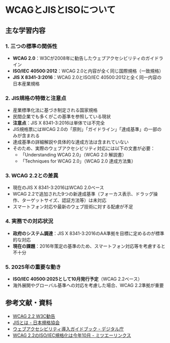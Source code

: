 # WCAGとJISとISOについて

## 主な学習内容

### 1. 三つの標準の関係性
- **WCAG 2.0**：W3Cが2008年に勧告したウェブアクセシビリティのガイドライン
- **ISO/IEC 40500:2012**：WCAG 2.0と内容が全く同じ国際規格（一致規格）
- **JIS X 8341-3:2016**：WCAG 2.0とISO/IEC 40500:2012と全く同一内容の日本産業規格

### 2. JIS規格の特徴と注意点
- 産業標準化法に基づき制定される国家規格
- 民間企業でも多くがこの基準を参照している現状
- **注意点**：JIS X 8341-3:2016は単体では不完全
- JIS規格票にはWCAG 2.0の「原則」「ガイドライン」「達成基準」の一部のみが含まれる
- 達成基準の詳細解説や具体的な達成方法は含まれていない
- そのため、実際のウェブアクセシビリティ対応には以下の文書が必要：
  - 「Understanding WCAG 2.0」（WCAG 2.0 解説書）
  - 「Techniques for WCAG 2.0」（WCAG 2.0 達成方法集）

### 3. WCAG 2.2との差異
- 現在のJIS X 8341-3:2016はWCAG 2.0ベース
- WCAG 2.2で追加された9つの新達成基準（フォーカス表示、ドラッグ操作、ターゲットサイズ、認証方法等）は未対応
- スマートフォン対応や最新のウェブ技術に対する配慮が不足

### 4. 実務での対応状況
- **政府のシステム調達**：JIS X 8341-3:2016のAA準拠を目標に定めるのが標準的な対応
- **現在の課題**：2016年策定の基準のため、スマートフォン対応等を考慮すると不十分

### 5. 2025年の重要な動き
- **ISO/IEC 40500:2025として10月発行予定**（WCAG 2.2ベース）
- 海外展開やグローバル基準への対応を考慮した場合、WCAG 2.2準拠が重要

## 参考文献・資料
- [WCAG 2.2 W3C勧告](https://www.w3.org/TR/WCAG22/)
- [JISとは - 日本規格協会](https://webdesk.jsa.or.jp/common/W10K0500/index/dev/glossary_4/)
- [ウェブアクセシビリティ導入ガイドブック - デジタル庁](https://www.digital.go.jp/assets/contents/node/basic_page/field_ref_resources/08ed88e1-d622-43cb-900b-84957ab87826/17f279b9/20221205_introduction_to_weba11y.pdf)
- [WCAG 2.2のISO/IEC規格化は今年10月 - ミツエーリンクス](https://www.mitsue.co.jp/knowledge/blog/a11y/202508/19_1212.html)